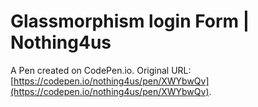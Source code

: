 # Glassmorphism login Form | Nothing4us

A Pen created on CodePen.io. Original URL: [https://codepen.io/nothing4us/pen/XWYbwQv](https://codepen.io/nothing4us/pen/XWYbwQv).

